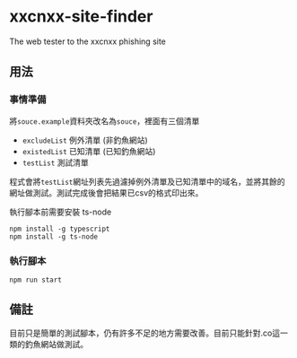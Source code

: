 # xxcnxx-site-finder
The web tester to the xxcnxx phishing site

## 用法

### 事情準備

將`souce.example`資料夾改名為`souce`，裡面有三個清單

- `excludeList` 例外清單 (非釣魚網站)
- `existedList` 已知清單 (已知釣魚網站)
- `testList` 測試清單

程式會將`testList`網址列表先過濾掉例外清單及已知清單中的域名，並將其餘的網址做測試。測試完成後會把結果已csv的格式印出來。

執行腳本前需要安裝 ts-node

```shell
npm install -g typescript
npm install -g ts-node
```

### 執行腳本

```shell
npm run start
```

## 備註
目前只是簡單的測試腳本，仍有許多不足的地方需要改善。目前只能針對.co這一類的釣魚網站做測試。

